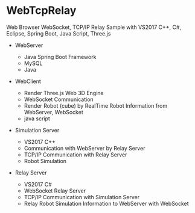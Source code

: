 # WebTcpRelay
Web Browser WebSocket, TCP/IP Relay Sample with VS2017 C++, C#, Eclipse, Spring Boot, Java Script, Three.js

- WebServer
  - Java Spring Boot Framework
  - MySQL
  - Java

- WebClient
  - Render Three.js Web 3D Engine
  - WebSocket Communication
  - Render Robot (cube) by RealTime Robot Information from WebServer, WebSocket
  - java script
 
- Simulation Server
  - VS2017 C++
  - Communication with WebServer by Relay Server
  - TCP/IP Communication with Relay Server
  - Robot Simulation

- Relay Server
  - VS2017 C#
  - WebSocket Relay Server
  - TCP/IP Communication with Simulation Server
  - Relay Robot Simulation Information to WebServer with WebSocket
  
  

